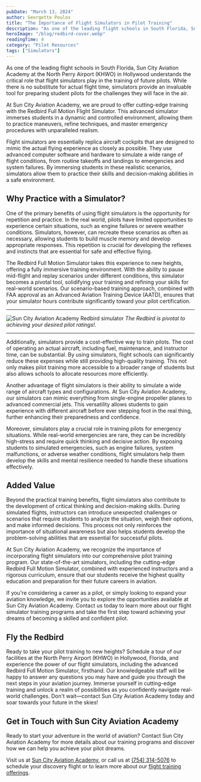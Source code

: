 ```yaml
---
pubDate: "March 13, 2024"
author: Georgette Poulos
title: "The Importance of Flight Simulators in Pilot Training"
description: "As one of the leading flight schools in South Florida, Sun City Aviation Academy at the North Perry Airport (KHWO) in Hollywood understands the critical role that flight simulators play in the training of future pilots. While there is no substitute for actual flight time, simulators provide an invaluable tool for preparing student pilots for the challenges they will face in the air."
heroImage: "/blog/redbird-cover.webp"
readingTime: 4
category: "Pilot Resources"
tags: ["Simulators"]
---
```


As one of the leading flight schools in South Florida, Sun City Aviation Academy at the North Perry Airport (KHWO) in Hollywood understands the critical role that flight simulators play in the training of future pilots. While there is no substitute for actual flight time, simulators provide an invaluable tool for preparing student pilots for the challenges they will face in the air.

At Sun City Aviation Academy, we are proud to offer cutting-edge training with the Redbird Full Motion Flight Simulator. This advanced simulator immerses students in a dynamic and controlled environment, allowing them to practice maneuvers, refine techniques, and master emergency procedures with unparalleled realism.

Flight simulators are essentially replica aircraft cockpits that are designed to mimic the actual flying experience as closely as possible. They use advanced computer software and hardware to simulate a wide range of flight conditions, from routine takeoffs and landings to emergencies and system failures. By immersing students in these realistic scenarios, simulators allow them to practice their skills and decision-making abilities in a safe environment.

## Why Practice with a Simulator?

One of the primary benefits of using flight simulators is the opportunity for repetition and practice. In the real world, pilots have limited opportunities to experience certain situations, such as engine failures or severe weather conditions. Simulators, however, can recreate these scenarios as often as necessary, allowing students to build muscle memory and develop appropriate responses. This repetition is crucial for developing the reflexes and instincts that are essential for safe and effective flying.

The Redbird Full Motion Simulator takes this experience to new heights, offering a fully immersive training environment. With the ability to pause mid-flight and replay scenarios under different conditions, this simulator becomes a pivotal tool, solidifying your training and refining your skills for real-world scenarios. Our scenario-based training approach, combined with FAA approval as an Advanced Aviation Training Device (AATD), ensures that your simulator hours contribute significantly toward your pilot certification.

---

![Sun City Aviation Academy Redbird simulator](/blog/student-sim.webp)
_The Redbird is pivotal to achieving your desired pilot ratings!._

---

Additionally, simulators provide a cost-effective way to train pilots. The cost of operating an actual aircraft, including fuel, maintenance, and instructor time, can be substantial. By using simulators, flight schools can significantly reduce these expenses while still providing high-quality training. This not only makes pilot training more accessible to a broader range of students but also allows schools to allocate resources more efficiently.

Another advantage of flight simulators is their ability to simulate a wide range of aircraft types and configurations. At Sun City Aviation Academy, our simulators can mimic everything from single-engine propeller planes to advanced commercial jets. This versatility allows students to gain experience with different aircraft before ever stepping foot in the real thing, further enhancing their preparedness and confidence.

Moreover, simulators play a crucial role in training pilots for emergency situations. While real-world emergencies are rare, they can be incredibly high-stress and require quick thinking and decisive action. By exposing students to simulated emergencies, such as engine failures, system malfunctions, or adverse weather conditions, flight simulators help them develop the skills and mental resilience needed to handle these situations effectively.

## Added Value

Beyond the practical training benefits, flight simulators also contribute to the development of critical thinking and decision-making skills. During simulated flights, instructors can introduce unexpected challenges or scenarios that require students to analyze the situation, weigh their options, and make informed decisions. This process not only reinforces the importance of situational awareness but also helps students develop the problem-solving abilities that are essential for successful pilots.

At Sun City Aviation Academy, we recognize the importance of incorporating flight simulators into our comprehensive pilot training program. Our state-of-the-art simulators, including the cutting-edge Redbird Full Motion Simulator, combined with experienced instructors and a rigorous curriculum, ensure that our students receive the highest quality education and preparation for their future careers in aviation.

If you're considering a career as a pilot, or simply looking to expand your aviation knowledge, we invite you to explore the opportunities available at Sun City Aviation Academy. Contact us today to learn more about our flight simulator training programs and take the first step toward achieving your dreams of becoming a skilled and confident pilot.

## Fly the Redbird

Ready to take your pilot training to new heights? Schedule a tour of our facilities at the North Perry Airport (KHWO) in Hollywood, Florida, and experience the power of our flight simulators, including the advanced Redbird Full Motion Simulator, firsthand. Our knowledgeable staff will be happy to answer any questions you may have and guide you through the next steps in your aviation journey. Immerse yourself in cutting-edge training and unlock a realm of possibilities as you confidently navigate real-world challenges. Don't wait—contact Sun City Aviation Academy today and soar towards your future in the skies!

## Get in Touch with Sun City Aviation Academy

Ready to start your adventure in the world of aviation? Contact Sun City Aviation Academy for more details about our training programs and discover how we can help you achieve your pilot dreams.

Visit us at [Sun City Aviation Academy](/), or call us at [(754) 314-5076](tel:7544232159) to schedule your discovery flight or to learn more about our [flight training offerings](/flight-training-pilot-programs).
